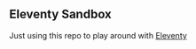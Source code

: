 ## Eleventy Sandbox

Just using this repo to play around with [Eleventy](https://github.com/11ty/eleventy)